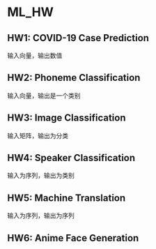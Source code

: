# ML_HW

## HW1: COVID-19 Case Prediction

输入向量，输出数值



## HW2: Phoneme Classification

输入向量，输出是一个类别



## HW3: Image Classification

输入矩阵，输出为分类



## HW4: Speaker Classification

输入为序列，输出为类别



## HW5: Machine Translation

输入为序列，输出为序列



## HW6: Anime Face Generation